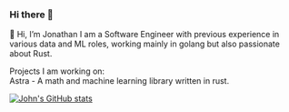 ### Hi there 👋

<!--
**john-s58/john-s58** is a ✨ _special_ ✨ repository because its `README.md` (this file) appears on your GitHub profile.
-->
👋 Hi, I’m Jonathan I am a Software Engineer with previous experience in various data and ML roles, working mainly in golang but also passionate about Rust.

Projects I am working on:<br>
Astra - A math and machine learning library written in rust.

[![John's GitHub stats](https://github-readme-stats.vercel.app/api?username=john-s58)](https://github.com/anuraghazra/github-readme-stats)
